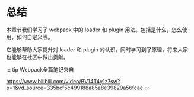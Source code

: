 # 总结

本章节我们学习了 webpack 中的 loader 和 plugin 用法。包括是什么，怎么使用，如何自定义等。

它能够帮助大家提升对 loader 和 plugin 的认识，同时学习到了原理，将来大家也能够在社区中做出贡献。

::: tip
 Webpack全篇笔记来自

 <https://www.bilibili.com/video/BV14T4y1z7sw?p=1&vd_source=335bcf5c499188a85a8e39829a56fcae>
:::